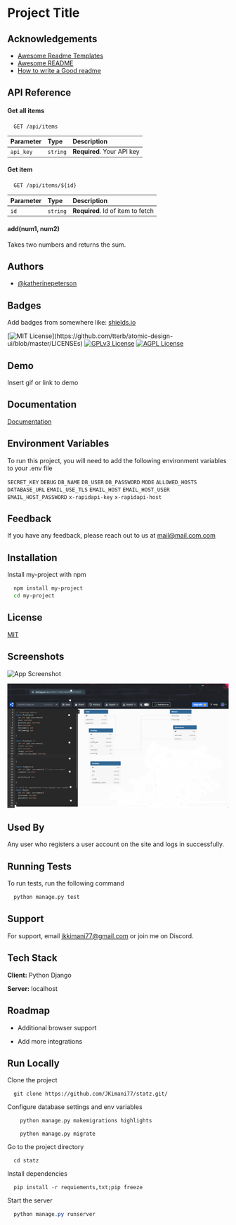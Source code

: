 
# Project Title




## Acknowledgements

 - [Awesome Readme Templates](https://awesomeopensource.com/project/elangosundar/awesome-README-templates)
 - [Awesome README](https://github.com/matiassingers/awesome-readme)
 - [How to write a Good readme](https://bulldogjob.com/news/449-how-to-write-a-good-readme-for-your-github-project)

  
## API Reference

#### Get all items

```http
  GET /api/items
```

| Parameter | Type     | Description                |
| :-------- | :------- | :------------------------- |
| `api_key` | `string` | **Required**. Your API key |

#### Get item

```http
  GET /api/items/${id}
```

| Parameter | Type     | Description                       |
| :-------- | :------- | :-------------------------------- |
| `id`      | `string` | **Required**. Id of item to fetch |

#### add(num1, num2)

Takes two numbers and returns the sum.

  
## Authors

- [@katherinepeterson](https://www.github.com/octokatherine)

  
## Badges

Add badges from somewhere like: [shields.io](https://shields.io/)

[![MIT License](https://img.shields.io/apm/l/atomic-design-ui.svg?)](https://github.com/tterb/atomic-design-ui/blob/master/LICENSEs)
[![GPLv3 License](https://img.shields.io/badge/License-GPL%20v3-yellow.svg)](https://opensource.org/licenses/)
[![AGPL License](https://img.shields.io/badge/license-AGPL-blue.svg)](http://www.gnu.org/licenses/agpl-3.0)

  
## Demo

Insert gif or link to demo

  
## Documentation

[Documentation](https://linktodocumentation)

  
## Environment Variables

To run this project, you will need to add the following environment variables to your .env file

`SECRET_KEY`
`DEBUG` 
`DB_NAME`
`DB_USER`
`DB_PASSWORD`
`MODE`
`ALLOWED_HOSTS`
`DATABASE_URL`
`EMAIL_USE_TLS`
`EMAIL_HOST`
`EMAIL_HOST_USER`
`EMAIL_HOST_PASSWORD`
`x-rapidapi-key`
`x-rapidapi-host`



  
## Feedback

If you have any feedback, please reach out to us at mail@mail.com.com

  
## Installation 

Install my-project with npm

```bash 
  npm install my-project
  cd my-project
```
    
## License

[MIT](https://choosealicense.com/licenses/mit/)

  
## Screenshots

![App Screenshot](https://via.placeholder.com/468x300?text=App+Screenshot+Here)


![DBDIAGRAM](https://github.com/JKimani77/statz/blob/master/raw/dbd.png?raw=true)


  
## Used By

Any user who registers a user account on the site and logs in successfully.

  
## Running Tests

To run tests, run the following command

```bash
  python manage.py test
```

  
## Support

For support, email jkkimani77@gmail.com or join me on Discord.

  
## Tech Stack

**Client:** Python Django

**Server:** localhost

  
## Roadmap

- Additional browser support

- Add more integrations

  
## Run Locally

Clone the project

```Ps1
  git clone https://github.com/JKimani77/statz.git/
```

Configure database settings and env variables 

```Ps1
    python manage.py makemigrations highlights
```

```Ps1
    python manage.py migrate
```


Go to the project directory

```Ps1
  cd statz
```

Install dependencies

```Ps1
  pip install -r requiements,txt;pip freeze
```

Start the server

```Powershell 1
  python manage.py runserver
```

  
